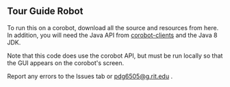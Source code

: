 Tour Guide Robot
---

To run this on a corobot, download all the source and resources from here. In addition, you will need the Java API from [corobot-clients](http://github.com/corobotics/corobot-clients/) and the Java 8 JDK. 

Note that this code does use the corobot API, but must be run locally so that the GUI appears on the corobot's screen.

Report any errors to the Issues tab or pdg6505@g.rit.edu .
